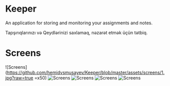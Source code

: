 # Keeper
An application for storing and monitoring your assignments and notes.

Tapşırıqlarınızı və Qeydlərinizi saxlamaq, nəzarət etmək üçün tətbiq.

# Screens
![Screens](https://github.com/hemidvsmusayev/Keeper/blob/master/assets/screens/1.jpg?raw=true =x50)
![Screens](https://github.com/hemidvsmusayev/Keeper/blob/master/assets/screens/2.jpg?raw=true)
![Screens](https://github.com/hemidvsmusayev/Keeper/blob/master/assets/screens/3.jpg?raw=true)
![Screens](https://github.com/hemidvsmusayev/Keeper/blob/master/assets/screens/4.jpg?raw=true)
![Screens](https://github.com/hemidvsmusayev/Keeper/blob/master/assets/screens/5.jpg?raw=true)
